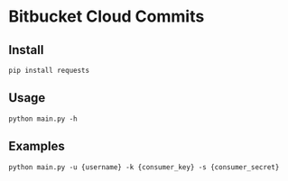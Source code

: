 # Bitbucket Cloud Commits

## Install
```
pip install requests
```

## Usage
```
python main.py -h
```

## Examples
```
python main.py -u {username} -k {consumer_key} -s {consumer_secret}
```